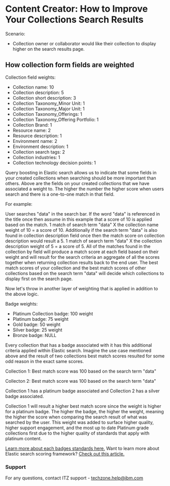 # Content Creator: How to Improve Your Collections Search Results

Scenario:

- Collection owner or collaborator would like their collection to display higher on the search results page. 

## How collection form fields are weighted 

Collection field weights:
- Collection name: 10
- Collection description: 5
- Collection short description: 3
- Collection Taxonomy_Minor Unit: 1
- Collection Taxonomy_Major Unit: 1
- Collection Taxonomy_Offerings: 1
- Collection Taxonomy_Offering Portfolio: 1
- Collection Brand: 1
- Resource name: 2
- Resource description: 1
- Environment name: 2
- Environment description: 1 
- Collection search tags: 2
- Collection industries: 1
- Collection technology decision points: 1

Query boosting in Elastic search allows us to indicate that some fields in your created collections when searching should be more important than others. Above are the fields on your created collections that we have associated a weight to. The higher the number the higher score when users search and there is a one-to-one match in that field. 

For example: 

User searches "data" in the search bar. If the word "data" is referenced in the title once then assume in this example that a score of 10 is applied based on the match. 1 match of search term "data" X the collection name weight of 10 = a score of 10. Additionally if the search term "data" is also found in collection description field once then the match score on collection description would result a 5. 1 match of search term "data" X the collection description weight of 5 = a score of 5. All of the matches found in the collection by field will produce a match score at each field based on their weight and will result for the search criteria an aggregate of all the scores together when returning collection results back to the end user. The best match scores of your collection and the best match scores of other collections based on the search term "data" will decide which collections to display first on the search page. 

Now let's throw in another layer of weighting that is applied in addition to the above logic.

Badge weights:
- Platinum Collection badge: 100 weight
- Platinum badge:  75 weight
- Gold badge: 50 weight
- Silver badge: 25 weight
- Bronze badge: NULL

Every collection that has a badge associated with it has this additional criteria applied within Elastic search. Imagine the use case mentioned above and the result of two collections best match scores resulted for some odd reason in the exact same scores. 

Collection 1: Best match score was 100 based on the search term "data"

Collecton 2: Best match score was 100 based on the search term "data"

Collection 1 has a platinum badge associated and Collection 2 has a silver badge associated. 

Collection 1 will result a higher best match score since the weight is higher for a platinum badge. The higher the badge, the higher the weight, meaning the higher the score when comparing the search result of what was searched by the user. This weight was added to surface higher quality, higher support engagement, and the most up to date Platinum grade collections first due to the higher quality of standards that apply with platinum content. 

[Learn more about each badges standards here.](https://ibm.box.com/s/rw6lxuoor1q2vvrdy3r194a96bhwjt6u)
Want to learn more about Elastic search scoring framework? [Check out this article.](https://www.compose.com/articles/how-scoring-works-in-elasticsearch/)

### Support

For any questions, contact ITZ support - techzone.help@ibm.com

